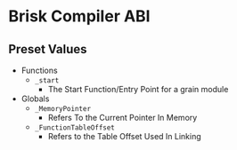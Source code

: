 # Brisk Compiler ABI
## Preset Values
+ Functions
  + `_start`
    + The Start Function/Entry Point for a grain module
+ Globals
  + `_MemoryPointer`
    + Refers To the Current Pointer In Memory
  + `_FunctionTableOffset`
    + Refers to the Table Offset Used In Linking